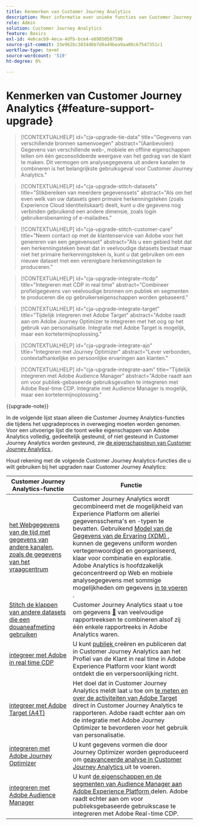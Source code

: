 ```yaml
---
title: Kenmerken van Customer Journey Analytics
description: Meer informatie over unieke functies van Customer Journey Analytics
role: Admin
solution: Customer Journey Analytics
feature: Basics
exl-id: 4e6cacb9-4eca-4dfb-bce4-e69850507596
source-git-commit: 33e962bc3834d6b7d0a49bea9aa06c67547351c1
workflow-type: tm+mt
source-wordcount: '519'
ht-degree: 0%

---
```


# Kenmerken van Customer Journey Analytics {#feature-support-upgrade}

<!-- markdownlint-disable MD034 -->

>[!CONTEXTUALHELP]
>id="cja-upgrade-tie-data"
>title="Gegevens van verschillende bronnen samenvoegen"
>abstract="(Aanbevolen) Gegevens van verschillende web-, mobiele en offline eigenschappen tellen om één geconsolideerde weergave van het gedrag van de klant te maken. Dit vermogen om analysegegevens uit andere kanalen te combineren is het belangrijkste gebruiksgeval voor Customer Journey Analytics."

<!-- markdownlint-enable MD034 -->

<!-- markdownlint-disable MD034 -->

>[!CONTEXTUALHELP]
>id="cja-upgrade-stitch-datasets"
>title="Stikbereiken van meerdere gegevenssets"
>abstract="Als om het even welk van uw datasets geen primaire herkenningsteken (zoals Experience Cloud identiteitskaart) deelt, kunt u die gegevens nog verbinden gebruikend een andere dimensie, zoals login gebruikersbenaming of e-mailadres."

<!-- markdownlint-enable MD034 -->

<!-- markdownlint-disable MD034 -->

>[!CONTEXTUALHELP]
>id="cja-upgrade-stitch-customer-care"
>title="Neem contact op met de klantenservice van Adobe voor het genereren van een gegevensset"
>abstract="Als u een gebied hebt dat een herkenningsteken bevat dat in veelvoudige datasets bestaat maar niet het primaire herkenningsteken is, kunt u dat gebruiken om een nieuwe dataset met een verenigbare herkenningsteken te produceren."

<!-- markdownlint-enable MD034 -->

<!-- markdownlint-disable MD034 -->

>[!CONTEXTUALHELP]
>id="cja-upgrade-integrate-rtcdp"
>title="Integreren met CDP in real time"
>abstract="Combineer profielgegevens van veelvoudige bronnen om publiek en segmenten te produceren die op gebruikerseigenschappen worden gebaseerd."

<!-- markdownlint-enable MD034 -->

<!-- markdownlint-disable MD034 -->

>[!CONTEXTUALHELP]
>id="cja-upgrade-integrate-target"
>title="Tijdelijk integreren met Adobe Target"
>abstract="Adobe raadt aan om Adobe Journey Optimizer te integreren met het oog op het gebruik van personalisatie. Integratie met Adobe Target is mogelijk, maar een kortetermijnoplossing."

<!-- markdownlint-enable MD034 -->

<!-- markdownlint-disable MD034 -->

>[!CONTEXTUALHELP]
>id="cja-upgrade-integrate-ajo"
>title="Integreren met Journey Optimizer"
>abstract="Lever verbonden, contextafhankelijke en persoonlijke ervaringen aan klanten."

<!-- markdownlint-enable MD034 -->

<!-- markdownlint-disable MD034 -->

>[!CONTEXTUALHELP]
>id="cja-upgrade-integrate-aam"
>title="Tijdelijk integreren met Adobe Audience Manager"
>abstract="Adobe raadt aan om voor publiek-gebaseerde gebruiksgevallen te integreren met Adobe Real-time CDP. Integratie met Audience Manager is mogelijk, maar een kortetermijnoplossing."

<!-- markdownlint-enable MD034 -->

{{upgrade-note}}

In de volgende lijst staan alleen die Customer Journey Analytics-functies die tijdens het upgradeproces in overweging moeten worden genomen. Voor een uitvoerige lijst die toont welke eigenschappen van Adobe Analytics volledig, gedeeltelijk gesteund, of niet gesteund in Customer Journey Analytics worden gesteund, zie [ de eigenschapsteun van Customer Journey Analytics ](/help/getting-started/aa-vs-cja/cja-aa.md).

Houd rekening met de volgende Customer Journey Analytics-functies die u wilt gebruiken bij het upgraden naar Customer Journey Analytics:

| Customer Journey Analytics-functie | Functie |
|---------|----------|
| [ het Webgegevens van de tijd met gegevens van andere kanalen, zoals de gegevens van het vraagcentrum ](https://experienceleague.adobe.com/en/docs/analytics-platform/using/cja-usecases/cross-channel/cross-channel) | Customer Journey Analytics wordt gecombineerd met de mogelijkheid van Experience Platform om allerlei gegevensschema&#39;s en -typen te bevatten. Gebruikend [ Model van de Gegevens van de Ervaring (XDM) ](https://experienceleague.adobe.com/docs/experience-platform/xdm/home.html?lang=nl), kunnen de gegevens uniform worden vertegenwoordigd en georganiseerd, klaar voor combinatie en exploratie. Adobe Analytics is hoofdzakelijk geconcentreerd op Web en mobiele analysegegevens met sommige mogelijkheden om gegevens [ in te voeren ](https://experienceleague.adobe.com/docs/analytics/import/home.html). |
| [ Stitch de klappen van andere datasets die een douaneafmeting gebruiken ](https://experienceleague.adobe.com/en/docs/analytics-platform/using/stitching/overview) | Customer Journey Analytics staat u toe om gegevens [&#128279;](/help/connections/combined-dataset.md) van veelvoudige rapportreeksen te combineren  alsof zij één enkele rapportreeks in Adobe Analytics waren. |
| [ integreer met Adobe in real time CDP ](/help/components/audiences/audiences-overview.md) | U kunt [ publiek ](/help/components/audiences/audiences-overview.md) creëren en publiceren dat in Customer Journey Analytics aan het Profiel van de Klant in real time in Adobe Experience Platform voor klant wordt ontdekt die en verpersoonlijking richt. |
| [ integreer met Adobe Target (A4T) ](/help/integrations/at.md) | Het doel dat in Customer Journey Analytics meldt laat u toe om [ te meten en over de activiteiten van Adobe Target ](/help/integrations/at.md) direct in Customer Journey Analytics te rapporteren. Adobe raadt echter aan om de integratie met Adobe Journey Optimizer te bevorderen voor het gebruik van personalisatie. |
| [ integreren met Adobe Journey Optimizer ](/help/integrations/ajo.md) | U kunt gegevens vormen die door Journey Optimizer worden geproduceerd om [ geavanceerde analyse in Customer Journey Analytics ](/help/integrations/ajo.md) uit te voeren. |
| [ integreren met Adobe Audience Manager ](https://experienceleague.adobe.com/en/docs/audience-manager/user-guide/implementation-integration-guides/integration-experience-platform/aam-aep-audience-sharing) | U kunt [ de eigenschappen en de segmenten van Audience Manager aan Adobe Experience Platform ](https://experienceleague.adobe.com/en/docs/audience-manager/user-guide/implementation-integration-guides/integration-experience-platform/aam-aep-audience-sharing) delen. Adobe raadt echter aan om voor publieksgebaseerde gebruikscase te integreren met Adobe Real-time CDP. |
